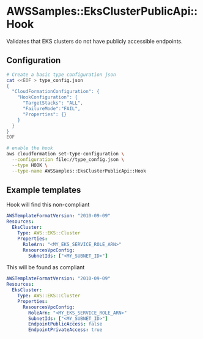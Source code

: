 # AWSSamples::EksClusterPublicApi::Hook

Validates that EKS clusters do not have publicly accessible endpoints.

## Configuration

```bash
# Create a basic type configuration json
cat <<EOF > type_config.json
{
  "CloudFormationConfiguration": {
    "HookConfiguration": {
      "TargetStacks": "ALL",
      "FailureMode":"FAIL",
      "Properties": {}
    }
  }
}
EOF

# enable the hook
aws cloudformation set-type-configuration \
  --configuration file://type_config.json \
  --type HOOK \
  --type-name AWSSamples::EksClusterPublicApi::Hook
```

## Example templates

Hook will find this non-compliant
```yaml
AWSTemplateFormatVersion: "2010-09-09"
Resources:
  EksCluster:
    Type: AWS::EKS::Cluster
    Properties: 
      RoleArn: "<MY_EKS_SERVICE_ROLE_ARN>"
      ResourcesVpcConfig:
        SubnetIds: ["<MY_SUBNET_ID>"]
```

This will be found as compliant
```yaml
AWSTemplateFormatVersion: "2010-09-09"
Resources:
  EksCluster:
    Type: AWS::EKS::Cluster
    Properties: 
      ResourcesVpcConfig:
        RoleArn: "<MY_EKS_SERVICE_ROLE_ARN>"
        SubnetIds: ["<MY_SUBNET_ID>"]
        EndpointPublicAccess: false
        EndpointPrivateAccess: true
```

